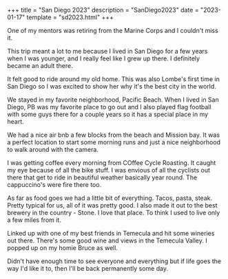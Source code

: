 
+++
title = "San Diego 2023"
description = "SanDiego2023"
date = "2023-01-17"
template = "sd2023.html"
+++

One of my mentors was retiring from the Marine Corps and I couldn't miss it.  

This trip meant a lot to me because I lived in San Diego for a few years when I was younger, and I really feel like I grew up there.  I definitely became an adult there.  

It felt good to ride around my old home.  This was also Lombe's first time in San Diego so I was excited to show her why it's the best city in the world.  

We stayed in my favorite neighborhood, Pacific Beach.  When I lived in San Diego, PB was my favorite place to go out and I also played flag football with some guys there for a couple years so it has a special place in my heart.  

We had a nice air bnb a few blocks from the beach and Mission bay.  It was a perfect location to start some morning runs and just a nice neighborhood to walk around with the camera.  

I was getting coffee every morning from COffee Cycle Roasting.  It caught my eye because of all the bike stuff.  I was envious of all the cyclists out there that get to ride in beautiful weather basically year round.  The cappuccino's were fire there too.  

As far as food goes we had a little bit of everything.  Tacos, pasta, steak.  Pretty typical for us, all of it was pretty good.  I also made it out to the best brewery in the country - Stone.  I love that place.  To think I used to live only a few miles from it.  


Linked up with one of my best friends in Temecula and hit some wineries out there.  There's some good wine and views in the Temecula Valley.  I popped up on my homie Bruce as well.  

Didn't have enough time to see everyone and everything but if life goes the way I'd like it to, then I'll be back permanently some day.  

